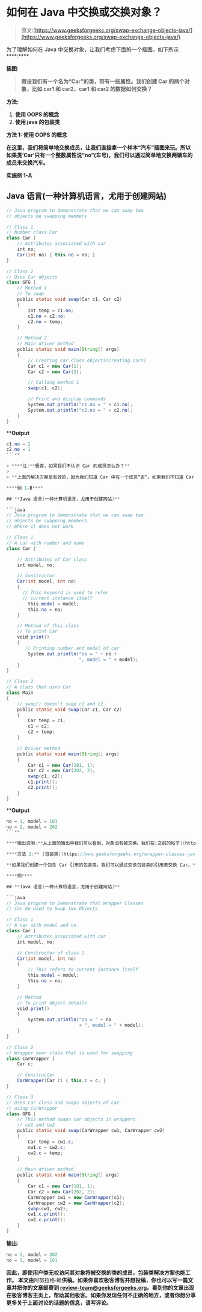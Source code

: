 # 如何在 Java 中交换或交换对象？

> 原文:[https://www.geeksforgeeks.org/swap-exchange-objects-java/](https://www.geeksforgeeks.org/swap-exchange-objects-java/)

为了理解如何在 Java 中交换对象，让我们考虑下面的一个插图，如下所示****:****

**插图:**

> **假设我们有一个名为“Car”的类，带有一些属性。我们创建 Car 的两个对象，比如 car1 和 car2，car1 和 car2 的数据如何交换？**

****方法:****

1.  **使用 OOPS 的概念**
2.  **使用 java 的包装类**

****方法 1:** 使用 OOPS 的概念**

**在这里，我们将简单地交换成员，让我们直接拿一个样本“汽车”插图来玩。所以如果类‘Car’只有一个整数属性说“no”(车号)，我们可以通过简单地交换两辆车的成员来交换汽车。**

****实施例 1-A****

## **Java 语言(一种计算机语言，尤用于创建网站)**

```java
// Java program to demonstrate that we can swap two
// objects be swapping members

// Class 1
// Number class Car
class Car {
    // Attributes associated with car
    int no;
    Car(int no) { this.no = no; }
}

// Class 2
// Uses Car objects
class GFG {
    // Method 1
    // To swap
    public static void swap(Car c1, Car c2)
    {
        int temp = c1.no;
        c1.no = c2.no;
        c2.no = temp;
    }

    // Method 2
    // Main driver method
    public static void main(String[] args)
    {
        // Creating car class objects(creating cars)
        Car c1 = new Car(1);
        Car c2 = new Car(2);

        // Calling method 1
        swap(c1, c2);

        // Print and display commands
        System.out.println("c1.no = " + c1.no);
        System.out.println("c2.no = " + c2.no);
    }
}
```

****Output**

```java
c1.no = 2
c2.no = 1
```** 

> ****注:**极客，如果我们不认识 Car 的成员怎么办？**
> 
> **上面的解决方案是有效的，因为我们知道 Car 中有一个成员“否”。如果我们不知道 Car 的成员或者成员名单太大怎么办。T *his 是一种非常常见的情况，因为使用其他类的类可能无法访问其他类的成员*。下面的解决方案有效吗？**

****例 1-B****

## **Java 语言(一种计算机语言，尤用于创建网站)**

```java
// Java program to demonstrate that we can swap two
// objects be swapping members
// Where it does not work

// Class 1
// A car with number and name
class Car {

    // Attributes of Car class
    int model, no;

    // Constructor
    Car(int model, int no)
    {
      // This keyword is used to refer
      // current instance itself
        this.model = model;
        this.no = no;
    }

    // Method of this class
    // To print Car
    void print()
    {
       // Printing number and model of car
        System.out.println("no = " + no +
                           ", model = " + model);
    }
}

// Class 2
// A class that uses Car
class Main
{
    // swap() doesn't swap c1 and c2
    public static void swap(Car c1, Car c2)
    {
        Car temp = c1;
        c1 = c2;
        c2 = temp;
    }

    // Driver method
    public static void main(String[] args)
    {
        Car c1 = new Car(101, 1);
        Car c2 = new Car(202, 2);
        swap(c1, c2);
        c1.print();
        c2.print();
    }
}
```

****Output**

```java
no = 1, model = 101
no = 2, model = 202
```** 

****输出说明:**从上面的输出中我们可以看到，对象没有被交换。我们在[之前的帖子](https://www.geeksforgeeks.org/g-fact-31-java-is-strictly-pass-by-value/)中讨论过，在 Java 中参数是通过值传递的。因此，当我们将 c1 和 c2 传递给 swap()时，函数 swap()会创建这些引用的副本。**

****方法 2:** [包装类](https://www.geeksforgeeks.org/wrapper-classes-java/)**

**如果我们创建一个包含 Car 引用的包装类，我们可以通过交换包装类的引用来交换 Car。**

****例****

## **Java 语言(一种计算机语言，尤用于创建网站)**

```java
// Java program to Demonstrate that Wrapper Classes
// Can be Used to Swap two Objects

// Class 1
// A car with model and no.
class Car {
    // Attributes associated with car
    int model, no;

    // Constructor of class 1
    Car(int model, int no)
    {
        // This refers to current instance itself
        this.model = model;
        this.no = no;
    }

    // Method
    // To print object details
    void print()
    {
        System.out.println("no = " + no
                           + ", model = " + model);
    }
}

// Class 2
// Wrapper over class that is used for swapping
class CarWrapper {
    Car c;

    // Constructor
    CarWrapper(Car c) { this.c = c; }
}

// Class 3
// Uses Car class and swaps objects of Car
// using CarWrapper
class GFG {
    // This method swaps car objects in wrappers
    // cw1 and cw2
    public static void swap(CarWrapper cw1, CarWrapper cw2)
    {
        Car temp = cw1.c;
        cw1.c = cw2.c;
        cw2.c = temp;
    }

    // Main driver method
    public static void main(String[] args)
    {
        Car c1 = new Car(101, 1);
        Car c2 = new Car(202, 2);
        CarWrapper cw1 = new CarWrapper(c1);
        CarWrapper cw2 = new CarWrapper(c2);
        swap(cw1, cw2);
        cw1.c.print();
        cw2.c.print();
    }
}
```

****输出:****

```java
no = 2, model = 202
no = 1, model = 101
```

**因此，即使用户类无权访问其对象将被交换的类的成员，包装类解决方案也能工作。
本文由**阿努拉格·赖**供稿。如果你喜欢极客博客并想投稿，你也可以写一篇文章并把你的文章邮寄到 review-team@geeksforgeeks.org。看到你的文章出现在极客博客主页上，帮助其他极客。如果你发现任何不正确的地方，或者你想分享更多关于上面讨论的话题的信息，请写评论。**